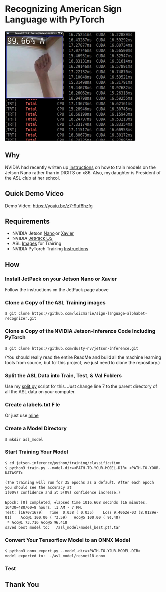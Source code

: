 # Recognizing American Sign Language with PyTorch
![ASL Video Frame](https://github.com/DennisFaucher/pytorchasl/blob/master/images/ASL%20Recognition.png)

## Why
NVIDIA had recently written up [instructions](https://github.com/dusty-nv/jetson-inference/blob/master/docs/pytorch-collect.md) on how to train models on the Jetson Nano rather than in DIGITS on x86. Also, my daughter is President of the ASL club at her school.

## Quick Demo Video
Demo Video: https://youtu.be/z7-9uf8hzfg

## Requirements
* NVIDIA Jetson [Nano](https://developer.nvidia.com/embedded/jetson-nano-developer-kit) or [Xavier](https://developer.nvidia.com/embedded/jetson-agx-xavier-developer-kit)
* NVIDIA [JetPack OS](https://developer.nvidia.com/embedded/jetpack)
* ASL [Images](https://github.com/loicmarie/sign-language-alphabet-recognizer) for Training
* NVIDIA PyTorch Training [Instructions](https://github.com/dusty-nv/jetson-inference/blob/master/docs/pytorch-collect.md)

## How
### Install JetPack on your Jetson Nano or Xavier
Follow the instructions on the JetPack page above
### Clone a Copy of the ASL Training images
````[bash]
$ git clone https://github.com/loicmarie/sign-language-alphabet-recognizer.git
````
### Clone a Copy of the NVIDIA Jetson-Inference Code Including PyTorch
````[bash]
$ git clone https://github.com/dusty-nv/jetson-inference.git
````
(You should really read the entire ReadMe and build all the machine learning tools from source, but for this project, we just need to clone the repository.)
### Split the ASL Data into Train, Test, & Val Folders
Use my [split.py](https://github.com/DennisFaucher/pytorchasl/blob/master/split.py) script for this. Just change line 7 to the parent directory of all the ASL data on your computer.
### Create a labels.txt File
Or just use [mine](https://github.com/DennisFaucher/pytorchasl/blob/master/labels.txt)
### Create a Model Directory
````[bash]
$ mkdir asl_model
````
### Start Training Your Model
````[bash]
$ cd jetson-inference/python/training/classification
$ python3 train.py --model-dir=<PATH-TO-YOUR-MODEL-DIR> <PATH-TO-YOUR-DATASET>

(The training will run for 35 epochs as a default. After each epoch you should see the accuracy at 
1(00%) confidence and at 5(0%) confidence increase.)

Epoch: [0] completed, elapsed time 1016.668 seconds (16 minutes. 16*30=480/60=8 hours. 11 AM - 7 PM.
Test: [1670/1679]	Time  0.038 ( 0.035)	Loss 9.4062e-03 (8.0129e-01)	Acc@1 100.00 ( 73.59)	Acc@5 100.00 ( 96.40)
 * Acc@1 73.716 Acc@5 96.418
saved best model to:  ./asl_model/model_best.pth.tar

````
### Convert Your Tensorflow Model to an ONNX Model
````[bash]
$ python3 onnx_export.py --model-dir=<PATH-TO-YOUR-MODEL-DIR>
model exported to:  ./asl_model/resnet18.onnx
````

### Test 
  
## Thank You

